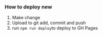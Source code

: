 ### How to deploy new ###
1. Make change
2. Upload to git add, commit and push
3. run `npm run deploy`to deploy to GH Pages